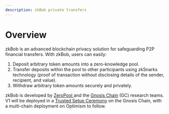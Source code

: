 ```yaml
---
description: zkBob private transfers
---
```


# Overview

zkBob is an advanced blockchain privacy solution for safeguarding P2P financial transfers. With zkBob, users can easily:&#x20;

1. Deposit arbitrary token amounts into a zero-knowledge pool.
2. Transfer deposits within the pool to other participants using zkSnarks technology (proof of transaction without disclosing details of the sender, recipient, and value).
3. Withdraw arbitrary token amounts securely and privately.

zkBob is developed by [ZeroPool ](https://zeropool.network)and the [Gnosis Chain](https://www.gnosischain.com) (GC) research teams. V1 will be deployed in a [Trusted Setup Ceremony](technical-overview/zkbob-solution-deployment/trusted-setup-ceremony.md) on the Gnosis Chain, with a multi-chain deployment on Optimism to follow.




